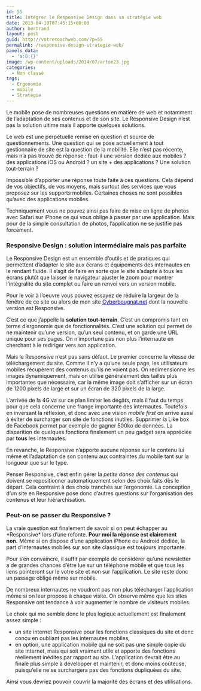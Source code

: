 ```yaml
---
id: 55
title: Intégrer le Responsive Design dans sa stratégie web
date: 2013-04-10T07:45:15+00:00
author: bertrand
layout: post
guid: http://votrecoachweb.com/?p=55
permalink: /responsive-design-strategie-web/
panels_data:
  - 'a:0:{}'
image: /wp-content/uploads/2014/07/arton23.jpg
categories:
  - Non classé
tags:
  - Ergonomie
  - mobile
  - Stratégie
---
```

<div class="champ contenu_chapo">
<p style="font-weight: inherit; font-style: inherit;">Le mobile pose de nombreuses questions en matière de web et notamment de l’adaptation de ses contenus et de son site. Le Responsive Design n’est pas la solution ultime mais il apporte quelques solutions.</p>

</div>
<!--more-->
<div class="champ contenu_texte">
<div class="texte" dir="ltr" style="font-style: inherit;">
<p style="font-style: inherit;">Le web est une perpétuelle remise en question et source de questionnements. Une question qui se pose actuellement à tout gestionnaire de site est la question de la mobilité. Elle n’est pas récente, mais n’a pas trouvé de réponse : faut-il une version dédiée aux mobiles ? des applications iOS ou Android ? un site + des applications ? Une solution tout-terrain ?</p>
<p style="font-style: inherit;">Impossible d’apporter une réponse toute faite à ces questions. Cela dépend de vos objectifs, de vos moyens, mais surtout des services que vous proposez sur les supports mobiles. Certaines choses ne sont possibles qu’avec des applications mobiles.</p>
<p style="font-style: inherit;">Techniquement vous ne pouvez ainsi pas faire de mise en ligne de photos avec Safari sur iPhone ce qui vous oblige à passer par une application. Mais pour de la simple consultation de photos, l’application ne se justifie pas forcément.</p>

<h3 class="spip" style="font-style: inherit;">Responsive Design : solution intermédiaire mais pas parfaite</h3>
<p style="font-style: inherit;">Le Responsive Design est un ensemble d’outils et de pratiques qui permettent d’adapter le site aux écrans et équipements des internautes en le rendant fluide. Il s’agit de faire en sorte que le site s’adapte à tous les écrans plutôt que laisser le navigateur ajuster le zoom pour montrer l’intégralité du site complet ou faire un renvoi vers un version mobile.</p>
<p style="font-style: inherit;">Pour le voir à l’oeuvre vous pouvez essayez de réduire la largeur de la fenêtre de ce site ou alors de mon site <a class="spip_out" style="font-style: inherit; color: #000099;" href="http://www.cyberbougnat.net/" rel="external">Cyberbougnat.net</a> dont la nouvelle version est Responsive.</p>
<p style="font-style: inherit;">C’est ce que j’appelle la <span style="font-weight: bold; font-style: inherit;">solution tout-terrain</span>. C’est un compromis tant en terme d’ergonomie que de fonctionnalités. C’est une solution qui permet de ne maintenir qu’une version, qu’un seul contenu, et on garde une URL unique pour ses pages. On n’importune pas non plus l’internaute en cherchant à le rediriger vers son application.</p>
<p style="font-style: inherit;">Mais le Responsive n’est pas sans défaut. Le premier concerne la vitesse de téléchargement du site. Comme il n’y a qu’une seule page, les utilisateurs mobiles récupèrent des contenus qu’ils ne voient pas. On redimensionne les images dynamiquement, mais on utilise généralement des tailles plus importantes que nécessaire, car la même image doit s’afficher sur un écran de 1200 pixels de large et sur un écran de 320 pixels de la large.</p>
<p style="font-style: inherit;">L’arrivée de la 4G va sur ce plan limiter les dégâts, mais il faut du temps pour que cela concerne une frange importante des internautes. Toutefois en inversant la réflexion, et donc avec une vision <i>mobile first</i> on arrive aussi à éviter de surcharger son site de fonctions inutiles. Supprimer la Like box de Facebook permet par exemple de gagner 500ko de données. La disparition de quelques fonctions finalement un peu gadget sera appréciée par <span style="font-weight: bold; font-style: inherit;">tous</span> les internautes.</p>
<p style="font-style: inherit;">En revanche, le Responsive n’apporte aucune réponse sur le contenu lui même et l’adaptation de son contenu aux contraintes du mobile tant sur la longueur que sur le type.</p>
<p style="font-style: inherit;">Penser Responsive, c’est enfin gérer la <i>petite danse des contenus</i> qui doivent se repositionner automatiquement selon des choix faits dès le départ. Cela contraint à des choix tranchés sur l’ergonomie. La conception d’un site en Responsive pose donc d’autres questions sur l’organisation des contenus et leur hiérarchisation.</p>

<h3 class="spip" style="font-style: inherit;">Peut-on se passer du Responsive ?</h3>
<p style="font-style: inherit;">La vraie question est finalement de savoir si on peut échapper au *Responsive* lors d’une refonte. <span style="font-weight: bold; font-style: inherit;">Pour moi la réponse est clairement non.</span> Même si on dispose d’une application iPhone ou Android dédiée, la part d’internautes mobiles sur son site classique est toujours importante.</p>
<p style="font-style: inherit;">Pour s’en convaincre, il suffit par exemple de considérer qu’une newsletter a de grandes chances d’être lue sur un téléphone mobile et que tous les liens pointeront sur le votre site et non sur l’application. Le site reste donc un passage obligé même sur mobile.</p>
<p style="font-style: inherit;">De nombreux internautes ne voudront pas non plus télécharger l’application même si on leur propose à chaque visite. On observe même que les sites Responsive ont tendance à voir augmenter le nombre de visiteurs mobiles.</p>
<p style="font-style: inherit;">Le choix qui me semble donc le plus logique actuellement est finalement assez simple :</p>

<ul class="spip" style="font-style: inherit;">
	<li style="font-style: inherit;">un site internet Responsive pour les fonctions classiques du site et donc conçu en oubliant pas les internautes mobiles,</li>
	<li style="font-style: inherit;">en option, une application mobile qui ne soit pas une simple copie du site internet, mais qui soit vraiment utile et apporte des fonctions réellement inédites par rapport au site. L’application devrait être au finale plus simple à développer et maintenir, et donc moins coûteuse, puisqu’elle ne se surchargera pas des fonctions dupliquées du site.</li>
</ul>
<p style="font-style: inherit;">Ainsi vous devriez pouvoir couvrir la majorité des écrans et des utilisations.</p>

</div>
</div>